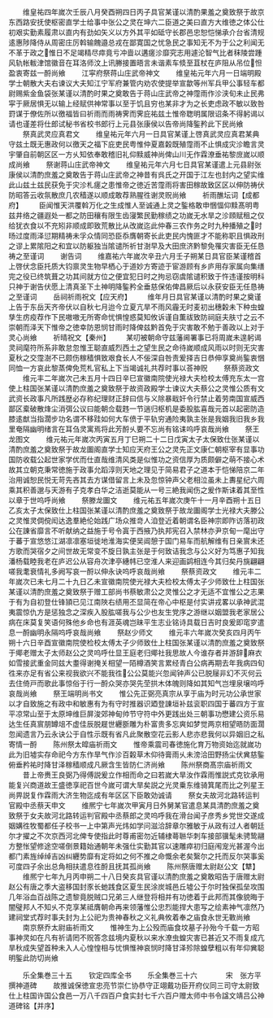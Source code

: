 <!-- { "loadSidebar": true } -->
　　维皇祐四年嵗次壬辰八月癸酉朔四日丙子具官某谨以清酌果羞之奠致祭于故京东西路安抚使枢密直学士给事中张公之灵在坤六二臣道之美曰直方大维徳之体公仕初艰实勤素履肃以直内有劲如矢义以方外其平如砥守长郡邑忠恕恺悌承介台省清规逺惠陟降侍从周密庄厉斡输餽邉总戎在鄙寛国之忧急民之事知无不为于公之利闻无不革于政之惟日不足竭精尽瘁竟亏冲啬以遘瘥沴靡究志用遽沦智气比者秣陵尝踵风轨帐軷津馆徽音在耳洛师汶上讯幐接置晤言未谐素车倐至苴杖在庐阻从吊位怛盈衷寄兹一酹尚飨
　　江寜府祭蒋山庄武帝神文
　　维皇祐元年六月一日端明殿学士朝散大夫右谏议大夫知江宁军府兼管内劝农使提举宣歙等州军兵甲公事轻车都尉赐紫金鱼袋张某谨以清酌时果之奠敢告于蒋山庄武帝之神霪雨作沴浃旬未止民弗寜于厥居惧无以输上经赋供神常事以至于饥且穷也某非才为之长吏虑政不敏以致咎罸谋于僚佐所以徼福皆曰祈雨而雨祷霁而霁庇祐兹土惟帝聦明属限诏条不得躬谒以请也谨差将仕郎试秘书省校书郎行上元县张康侯以告帝尚降鍳矜此下民尚飨
　　祭真武灵应真君文
　　维皇祐元年六月一日具官某谨上啓真武灵应真君某典守兹土既无惠政何以徼天之福下庇吏民粤惟仲夏嘉糓既殖霪雨不止惧成灾沴瞻言灵宇肇自前朝区区一方乆知依奉敢稽旧礼仰黩威神尚俾山川无作霖潦垂祐黎庻嵗以顺成尚飨
　　祭谢蒋山庄武帝神文
　　维皇祐元年六月七日具官某谨遣上元县尉张康侯以清酌庶羞之奠敢告于蒋山庄武帝之神昔有呉氏之开国于江左也封内之望实维此山兹土兹民获免于灾沴札瘥之患惟帝之徳近苦霪雨将害田稼故致区区以伸防祷伏防昭答云收氛散庶几农穑遂以顺成敢荐熟腥徃谢灵贶尚飨
　　祈雨醮坛词【成都府】
　　臣闻惟天洪覆斡万化之生成惟人至诚通上灵之鍳格敢申悃愊仰黩髙明粤兹井络之疆遐处一都之防田穰有限生齿寖繁民勤稼绩之功嵗无水旱之沴頋赋租之仅给犹衣食以不充矧非顺成即致荒散比从改嵗迄此仲春三农作务之时九种播殖之时旸过度雨泽愆期精祷未孚众情同恐臣忝膺朝寄长此吏民内愧匪才不能称职且惧政刑之谬上累隂阳之和宜以防躯独当隂谴所祈甘澍早及大田庶济黔黎免罹灾害臣无任恳祷之至谨词
　　谢告词
　　维嘉祐六年嵗次辛丑六月壬子朔某日具官臣某谨稽首上啓伏念臣托质大钧禀灵生物早栖心于道妙方寄迹于宦游顾有乡庐用存家属向集缮完之役已终筑葺之功其间就方位之便宜犯日时之拘忌窃虞隂谴积致于忤违谨按明科只神于谢告伏愿上清真圣下土神明降鍳矜全垂慈保佑俾昌厥后以永获安臣无任恳祷之至谨词
　　岳祠祈雨祝文【应天府】
　　维年月日具官某谨以清酌时果之奠谨上告于东岳天齐帝伏以自秋七月迨今立夏亢旱不雨风霾无时麦初出穗糓未下种虫蝗孳生疠疫荐作下民嗷嗷无所寄命忧惧惶惑莫知攸诉谨自薫祓致防祠庭夫肤寸之云不崇朝而泽天下惟帝之徳幸防恩悯甘雨时降俾兹黔首免于灾害敢不勉于善政以上对于灵心尚飨
　　祈晴祝文【秦州】
　　某叨被朝命守兹藩阃署事已将周嵗未遑躬谒灵祠麾符所系非敢怠忽惟王聪直威烈西土之望生民之命待嵗顺成风雨以时则无灾害夏秋之交霪澍不已颇伤稼穑惧致艰食长人不佞深自咎责爰择吉日恭伸享奠尚鍳衷悃同恤一方哀此黎蒸俾免荒札官私上下当竭诚礼共荐时事以荅神贶
　　祭蔡资政文
　　维元丰二年嵗次己未五月十四日辛巳宣徽南院使光禄大夫检校太傅充东太一宫使上柱国张某谨以清酌庶羞之奠致祭于故资政殿学士谏议大夫蔡公之灵惟公质有文武资长政事凡所践歴必存称纪理财正辞曰信与义除暴戢奸令行禁止着劳南国宣威西鄙区槖破散烽尘消弭公议曰能朝佥载韪一节遄归枢机是委股肱喜哉元首以起密防造膝逺猷当指濶步功名谓不移跬如何大车偾于平轨穷通险夷孰主张是我姻我旧我乡我里奄隔幽明绪言在耳刍灵寓焉将此芳酹乆要不忘尚有铭诔呜呼哀哉尚飨
　　祭王龙图文
　　维元祐元年嵗次丙寅五月丁巳朔二十二日戊寅太子太保致仕张某谨以清酌庶羞之奠致祭于故龙圗阁直学士知应天府王公之灵先正文康仁朝枢宰有显事功国防收载公起世家学优而仕直哉维清风类是似惟功之资信厚为质颇僻之萌不接心术故其立朝克秉常徳施于政事允蹈淳则天地之理见于简易君子之道本于恺悌陪京二年治用诚恕民悦无苛先吝其去方谋借留言上未及忽惊钟声父老相泣虽未上夀星纪六周乘其积善邈与天游有子克孝白华之洁逝莫能从一号三絶我闻伤之爰作斯诔着其至性以章于世呜呼尚飨
　　祭滕龙圗文
　　维元祐五年嵗次庚午十一月辛酉朔十五日乙亥太子太保致仕上柱国张某谨以清酌庶羞之奠致祭于故龙圗阁学士光禄大夫滕公之灵惟灵倜傥闳达逸羣絶伦始践广场众推竒人洎登近着朝谓名臣神宗即阼访落初政公在諌省靡言不听献纳之益施于号令寘于西掖乃执邦宪召入禁林亦尹京甸一麾出守于蕃于宣悠悠江湖凛凛塞垣徙地淮海实便吴阊憩于国门易车而航解维有日亲賔未还方歌而哭宿夕之间世故无常变不旋日孰主张是于何致诘我念与公义好为笃惠子知我潘杨载睦我老在庐迟公从容舟次津亭繐帏已空淮人来迎画鹢相连今其归矣丹旐翩翩嗟我耄衰情礼多阙写哀一酹以伸永诀呜呼哀哉尚飨
　　祭蔡资政文
　　维元丰二年嵗次已未七月二十九日乙未宣徽南院使光禄大夫检校太傅太子少师致仕上柱国张某谨以清酌庶羞之奠致祭于赠工部尚书蔡敏肃公之灵惟公之才无适不宜惟公之志果于有为自初登仕锋頴已见江南陜右绩用丕显简在帝心中枢是付实讲戎畧以承神武混夷震惊仇方是惩独念之深疾入股肱嗟我与公少也友生党序之游继以姻盟我老家居公病在床莫复笑语何殊他乡命也有涯英魂岂昧平生志业铭诗具载日吉时良爰即窀穸遣息一酹幽明永隔呜呼哀哉尚飨
　　祭赵少师文
　　维元丰六年嵗次癸亥四月丙午朔十六日辛酉宣徽南院使检校太傅太子少师致仕上柱国张某谨以清酌庶羞之奠致祭于鄊老赠太子太师赵公之灵呜呼仕显王庭老归鄊社我思故人今谁存者并游辞麻衣如雪接武重金同兹大耋得谢掩关相望一陌樽酒笑言累经青白公病再期去年我病四旬徃来亦足有省公来视我欲兴不能我徃公公莫能兴忽闻钟声公已脱屦非幻不灭何云去住倚戸而歌此事惊俗于行一酹众哭亦哭先茔拱木体魄则降如其知气岂埋泉壌呜呼哀哉尚飨
　　祭王端明尚书文
　　惟公先正弼亮真宗从享于庙为时元功公承世家以才自致施之有政中和敏惠有为有守时推器识廼登諌垣补兹衮职四国于蕃四方于宣平凉常山至于太原坤维巨屏浚郊神甸帅节守符中外更践出处三朝事功懋建公资乐易达生任真賔朋罇俎不虚佳辰脱屣世纒斵雕为朴富贵多忘爽如梦觉两京相望晤防面濶忽闻遗言乃云永诀公于自性示既有省凡此聚散空花云影人悲亦悲我何以异姻旧之私寄情一酹
　　陈州祭太皡庙祈雨文
　　惟帝乘震司春徳施化育万物资始迄就嵗功此为旧墟实存命祀今方东作旱气作沴百糓草木仰待膏雨乆未滂洽田野扬尘伏兾慈鍳俯垂矜祐时降甘泽稼穑顺成凡厥含生皆防仁济尚飨
　　陈州祭商髙宗庙祈雨文
　　昔上帝赉王良弼乃得傅説爰立作相而命之曰若嵗大旱汝作霖雨惟説式克钦承用能复兴商道故王盛徳享祀百世今嵗可谓大旱矣説之光灵乗东维骑箕尾而比之列星王尚畀説复作霖雨大济生物迄成有年区区下臣敢効诚请
　　祭女夫故河北路转运判官殿中丞蔡天申文
　　维熈宁七年嵗次甲寅月日外舅某官遣息某具清酌庶羞之奠致祭于女夫故河北路转运判官殿中丞蔡郎之灵呜呼我在滑台闻子彦秀乡党世交遂成姻媾徃牧蜀都任子校书一上中第声光炜如学问滋洽辞章尔雅敏于从政有过人者朝廷尔才擢之不次京西河北俾专使指此时尊甫密勿近辅棣蕚聮华刺车接部骥髦未骋鸷翮方整怅望修途空嗟倒景籍始通朝年未强仕实勤其官以速雕瘁初归庭闱宠光甚渥今出都门素旌绰绰吉凶纠纒势靡有定将如之何不推之命慨余老矣繄尔之托而反尔哭事奚可度四子余出总角相扶遣息徃酹且抚其孤尚飨
　　陈州祭唐赠太尉赵公文【犨】
　　维熈宁七年九月丙申朔二十八日癸亥具官谨以清酌庶羞之奠敢昭告于唐赠太尉赵公有唐之季大盗移国封豕长虵践食区夏生民涂炭城邑丘墟公于尔时独保孤垒攻围几年浴血百战陈之遗黎竟脱贼口兄弟三人继登将相并有功徳着于此邦而其像貌晦于闇璧邦人不知乆不克享某祗膺朝命再来领藩惟公忠烈能捍大患写之绘素神气凛然乃建祠堂式荐时事夫封为上公祀为贵神春秋之义礼典攸着奉之庙食永世无斁尚飨
　　南京祭乔太尉庙祈雨文
　　惟神生为上公殁而庙食坟墓子孙殆今千载一方昭事神灵如在凡有祈请罔不贶答念兹境内夏秋以来水潦虫蝗灾害已甚近又不雨复成亢旱秋成失望首种未入人心惶惶相与忧惧惟神哀悯时降甘泽殄除蝗孽粗以有年仰兾聪明鍳此防切尚飨












　　乐全集巻三十五
　　钦定四库全书
　　乐全集巻三十六　　　　宋　张方平　撰神道碑
　　故推诚保徳宣忠亮节崇仁协恭守正翊戴功臣开府仪同三司守太尉致仕上柱国许国公食邑一万八千四百户食实封七千六百户赠太师中书令諡文靖吕公神道碑铭【并序】
